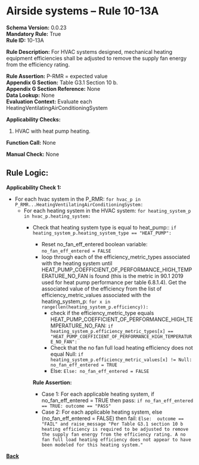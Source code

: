 # Airside systems – Rule 10-13A    
**Schema Version:** 0.0.23    
**Mandatory Rule:** True    
**Rule ID:** 10-13A    
 
**Rule Description:** For HVAC systems designed, mechanical heating equipment efficiencies shall be adjusted to remove the supply fan energy from the efficiency rating.  

**Rule Assertion:** P-RMR = expected value                                           
**Appendix G Section:** Table G3.1 Section 10 b.  
**Appendix G Section Reference:** None  
**Data Lookup:** None   
**Evaluation Context:** Evaluate each HeatingVentilatingAirConditioningSystem   

**Applicability Checks:**  

1. HVAC with heat pump heating.  

**Function Call:** None  

**Manual Check:**  None  

## Rule Logic:   
**Applicability Check 1:**   
- For each hvac system in the P_RMR: `for hvac_p in P_RMR...HeatingVentilatingAirConditioningSystem:`
    - For each heating system in the HVAC system: `for heating_system_p in hvac_p.heating_system:`
        - Check that heating system type is equal to heat_pump:: `if heating_system_p.heating_system_type == "HEAT_PUMP":`
            - Reset no_fan_eff_entered boolean variable: `no_fan_eff_entered = FALSE`
			- loop through each of the efficiency_metric_types associated with the heating system until HEAT_PUMP_COEFFICIENT_OF_PERFORMANCE_HIGH_TEMPERATURE_NO_FAN is found (this is the metric in 90.1 2019 used for heat pump performance per table 6.8.1.4). Get the associated value of the efficiency from the list of efficiency_metric_values associated with the heating_system_p: `for x in range(len(heating_system_p.efficiency)):`
				- check if the efficiency_metric_type equals HEAT_PUMP_COEFFICIENT_OF_PERFORMANCE_HIGH_TEMPERATURE_NO_FAN: `if heating_system_p.efficiency_metric_types[x] == "HEAT_PUMP_COEFFICIENT_OF_PERFORMANCE_HIGH_TEMPERATURE_NO_FAN":`
				- Check that the no fan full load heating efficiency does not equal Null: `if heating_system_p.efficiency_metric_values[x] != Null: no_fan_eff_entered = TRUE`
				- Else: `Else: no_fan_eff_entered = FALSE`  
                    
            **Rule Assertion:**
            - Case 1: For each applicable heating system, if no_fan_eff_entered = TRUE then pass: `if no_fan_eff_entered == TRUE: outcome == "PASS"`  
            - Case 2: For each applicable heating system, else (no_fan_eff_entered = FALSE) then fail: `Else:  outcome == "FAIL" and raise_message "Per Table G3.1 section 10 b heating efficiency is required to be adjusted to remove the supply fan energy from the efficiency rating. A no fan full load heating efficiency does not appear to have been modeled for this heating system."`  

**[Back](../_toc.md)**
